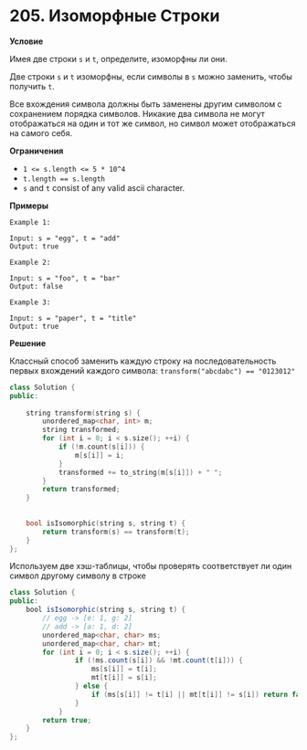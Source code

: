 # 205. Изоморфные Строки

**Условие**

Имея две строки `s` и `t`, определите, изоморфны ли они.

Две строки `s` и `t` изоморфны, если символы в `s` можно заменить, чтобы получить `t`.

Все вхождения символа должны быть заменены другим символом с сохранением порядка символов. Никакие два символа не могут отображаться на один и тот же символ, но символ может отображаться на самого себя.

**Ограничения**
- `1 <= s.length <= 5 * 10^4`
- `t.length == s.length`
- `s` and `t` consist of any valid ascii character.

**Примеры**
```
Example 1:

Input: s = "egg", t = "add"
Output: true

Example 2:

Input: s = "foo", t = "bar"
Output: false

Example 3:

Input: s = "paper", t = "title"
Output: true
```


**Решение**

Классный способ заменить каждую строку на последовательность первых вхождений каждого символа:
`transform("abcdabc") == "0123012"`
```C++
class Solution {
public:
    
    string transform(string s) {
        unordered_map<char, int> m;
        string transformed;
        for (int i = 0; i < s.size(); ++i) {
            if (!m.count(s[i])) {
                m[s[i]] = i;
            }
            transformed += to_string(m[s[i]]) + " ";
        }
        return transformed;
    }
    
    
    bool isIsomorphic(string s, string t) {
        return transform(s) == transform(t);
    }
};
```

Используем две хэш-таблицы, чтобы проверять соответствует ли один символ другому символу в строке
```Java
class Solution {
public:
    bool isIsomorphic(string s, string t) {
        // egg -> [e: 1, g: 2]
        // add -> [a: 1, d: 2]
        unordered_map<char, char> ms;
        unordered_map<char, char> mt;
        for (int i = 0; i < s.size(); ++i) {
                if (!ms.count(s[i]) && !mt.count(t[i])) {
                    ms[s[i]] = t[i];
                    mt[t[i]] = s[i];
                } else {
                    if (ms[s[i]] != t[i] || mt[t[i]] != s[i]) return false;
                }
            }
        return true;
    }
};
```






 


 


